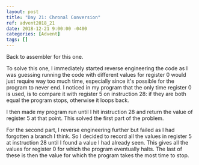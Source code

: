 ```yaml
---
layout: post
title: "Day 21: Chronal Conversion"
ref: advent2018_21
date: 2018-12-21 9:00:00 -0400
categories: [Advent]
tags: []
---
```

Back to assembler for this one.

To solve this one, I immediately started reverse engineering the code as I was guessing running the code with different values for register 0 would just require way too much time, especially since it's possible for the program to never end. I noticed in my program that the only time register 0 is used, is to compare it with register 5 on instruction 28: if they are both equal the program stops, otherwise it loops back.

I then made my program run until I hit instruction 28 and return the value of register 5 at that point. This solved the first part of the problem.

For the second part, I reverse engineering further but failed as I had forgotten a branch I think. So I decided to record all the values in register 5 at instruction 28 until I found a value I had already seen. This gives all the values for register 0 for which the program eventually halts. The last of these is then the value for which the program takes the most time to stop.